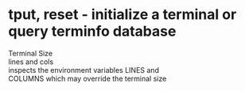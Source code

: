 # tput, reset - initialize a terminal or query terminfo database  

Terminal Size  
lines and cols  
inspects  the environment variables LINES and  
COLUMNS which may override the terminal size  
